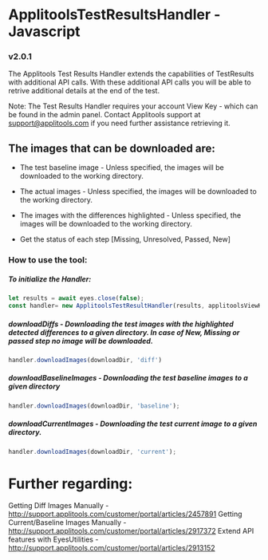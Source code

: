 # ApplitoolsTestResultsHandler - Javascript
### v2.0.1

The Applitools Test Results Handler extends the capabilities of TestResults with additional API calls.
With these additional API calls you will be able to retrive additional details at the end of the test.

Note: The Test Results Handler requires your account View Key - which can be found in the admin panel. Contact Applitools support at support@applitools.com if you need further assistance retrieving it.

## The images that can be downloaded are:

- The test baseline image - Unless specified, the images will be downloaded to the working directory.

- The actual images - Unless specified, the images will be downloaded to the working directory.

- The images with the differences highlighted - Unless specified, the images will be downloaded to the working directory.

- Get the status of each step [Missing, Unresolved, Passed, New]

### How to use the tool:

##### To initialize the Handler:
```javascript
let results = await eyes.close(false);
const handler= new ApplitoolsTestResultHandler(results, applitoolsViewKey);
```

##### **downloadDiffs** -  Downloading the test images with the highlighted detected differences to a given directory. In case of New, Missing or passed step no image will be downloaded.
```javascript
handler.downloadImages(downloadDir, 'diff')
```

##### **downloadBaselineImages** -  Downloading the test baseline images to a given directory
```javascript
handler.downloadImages(downloadDir, 'baseline');
```

##### **downloadCurrentImages** -  Downloading the test current image to a given directory.
```javascript
handler.downloadImages(downloadDir, 'current');
```

# Further regarding:

Getting Diff Images Manually - http://support.applitools.com/customer/portal/articles/2457891 
Getting Current/Baseline Images Manually - http://support.applitools.com/customer/portal/articles/2917372
Extend API features with EyesUtilities - http://support.applitools.com/customer/portal/articles/2913152